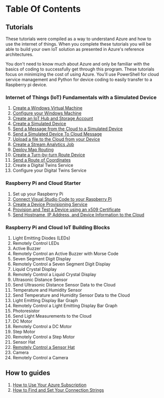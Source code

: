 # Table Of Contents

## Tutorials

These tutorials were compiled as a way to understand Azure and how to use the internet of things. When you complete these tutorials you will be able to build your own IoT solution as presented in Azure's reference architectures.

You don't need to know much about Azure and only be familiar with the basics of coding to successfully get through this program. These tutorials focus on minimizing the cost of using Azure. You'll use PowerShell for cloud service management and Python for device coding to easily transfer to a Raspberry pi device.

### Internet of Things (IoT) Fundamentals with a Simulated Device

1. [Create a Windows Virtual Machine](docs/tutorial-prerequisites.md)
1. [Configure your Windows Machine](docs/tutorial-configure.md)
1. [Create an IoT Hub and Storage Account](docs/tutorial-deployiothub.md)
1. [Create a Simulated Device](docs/tutorial-symmetrickeydevice.md)
1. [Send a Message from the Cloud to a Simulated Device](docs/tutorial-cloudtodevicemsg.md)
1. [Send a Simulated Device To Cloud Message](docs/tutorial-devicetocloudmsg.md)
1. [Upload a file to the Cloud from your Device](docs/tutorial-uploaddevicefile.md)
1. [Create a Stream Analytics Job](docs/tutorial-deploystreamtostorage.md)
1. [Deploy Map Routing](docs/tutorial-deploymaps.md)
1. [Create a Turn-by-turn Route Device](docs/tutorial-maproutelistener.md)
1. [Send a Route of Coordinates](docs/tutorial-maproutecommand.md)
1. Create a Digital Twins Service
1. Configure your Digital Twins Service

### Raspberry Pi and Cloud Starter

1. Set up your Raspberry Pi
1. [Connect Visual Studio Code to your Raspberry Pi](docs/tutorial-rasp-connect.md)
1. [Create a Device Provisioning Service](docs/tutorial-deploydps.md)
1. [Provision and Test a Device using an x509 Certificate](docs/tutorial-dpsx509deviceenrollment.md)
1. [Send Hostname, IP Address, and Device Information to the Cloud](docs/tutorial-rasp-d2cipandhostname.md)

### Raspberry Pi and Cloud IoT Building Blocks

1. Light Emitting Diodes (LEDs)
1. Remotely Control LEDs
1. Active Buzzer
1. Remotely Control an Active Buzzer with Morse Code
1. Seven Segment Digit Display
1. Remotely Control a Seven Segment Digit Display
1. Liquid Crystal Display
1. Remotely Control a Liquid Crystal Display
1. Ultrasonic Distance Sensor
1. Send Ultrasonic Distance Sensor Data to the Cloud
1. Temperature and Humidity Sensor
1. Send Temperature and Humidity Sensor Data to the Cloud
1. Light Emitting Display Bar Graph
1. Remotely Control a Light Emitting Display Bar Graph
1. Photoresistor
1. Send Light Measurements to the Cloud
1. DC Motor
1. Remotely Control a DC Motor
1. Step Motor
1. Remotely Control a Step Motor
1. Sensor Hat
1. [Remotely Control a Sensor Hat](docs/tutorial-rasp-d2csensorhat.md)
1. Camera
1. Remotely Control a Camera

## How to guides

1. [How to Use Your Azure Subscription](docs/howto-connecttoazure.md)
1. [How to Find and Set Your Connection Strings](docs/howto-connectionstrings.md)